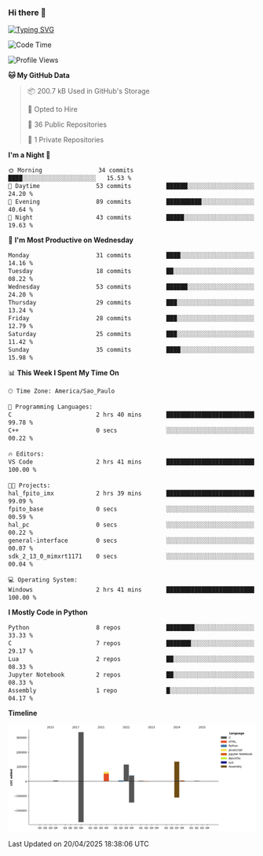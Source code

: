 ### Hi there 👋

<a href="https://git.io/typing-svg"><img src="https://readme-typing-svg.herokuapp.com?font=Fira+Code&duration=2000&pause=100&center=true&vCenter=true&multiline=true&width=720&height=175&lines=Gui's+are+a+lie%2C+they+are+just+front-ends+to+the+shell.;Through+the+shell%2C+I+gain+sudo.;Through+sudo%2C+I+gain+power.;Through+power%2C+I+gain+root.;Through+root%2C+my+chains+are+broken.;uid%3D0+shall+free+me...." alt="Typing SVG" /></a>


<!--START_SECTION:waka-->
![Code Time](http://img.shields.io/badge/Code%20Time-1%2C057%20hrs%2039%20mins-blue)

![Profile Views](http://img.shields.io/badge/Profile%20Views-2-blue)

**🐱 My GitHub Data** 

> 📦 200.7 kB Used in GitHub's Storage 
 > 
> 💼 Opted to Hire
 > 
> 📜 36 Public Repositories 
 > 
> 🔑 1 Private Repositories 
 > 
**I'm a Night 🦉** 

```text
🌞 Morning                34 commits          ████░░░░░░░░░░░░░░░░░░░░░   15.53 % 
🌆 Daytime                53 commits          ██████░░░░░░░░░░░░░░░░░░░   24.20 % 
🌃 Evening                89 commits          ██████████░░░░░░░░░░░░░░░   40.64 % 
🌙 Night                  43 commits          █████░░░░░░░░░░░░░░░░░░░░   19.63 % 
```
📅 **I'm Most Productive on Wednesday** 

```text
Monday                   31 commits          ████░░░░░░░░░░░░░░░░░░░░░   14.16 % 
Tuesday                  18 commits          ██░░░░░░░░░░░░░░░░░░░░░░░   08.22 % 
Wednesday                53 commits          ██████░░░░░░░░░░░░░░░░░░░   24.20 % 
Thursday                 29 commits          ███░░░░░░░░░░░░░░░░░░░░░░   13.24 % 
Friday                   28 commits          ███░░░░░░░░░░░░░░░░░░░░░░   12.79 % 
Saturday                 25 commits          ███░░░░░░░░░░░░░░░░░░░░░░   11.42 % 
Sunday                   35 commits          ████░░░░░░░░░░░░░░░░░░░░░   15.98 % 
```


📊 **This Week I Spent My Time On** 

```text
🕑︎ Time Zone: America/Sao_Paulo

💬 Programming Languages: 
C                        2 hrs 40 mins       █████████████████████████   99.78 % 
C++                      0 secs              ░░░░░░░░░░░░░░░░░░░░░░░░░   00.22 % 

🔥 Editors: 
VS Code                  2 hrs 41 mins       █████████████████████████   100.00 % 

🐱‍💻 Projects: 
hal_fpito_imx            2 hrs 39 mins       █████████████████████████   99.09 % 
fpito_base               0 secs              ░░░░░░░░░░░░░░░░░░░░░░░░░   00.59 % 
hal_pc                   0 secs              ░░░░░░░░░░░░░░░░░░░░░░░░░   00.22 % 
general-interface        0 secs              ░░░░░░░░░░░░░░░░░░░░░░░░░   00.07 % 
sdk_2_13_0_mimxrt1171    0 secs              ░░░░░░░░░░░░░░░░░░░░░░░░░   00.04 % 

💻 Operating System: 
Windows                  2 hrs 41 mins       █████████████████████████   100.00 % 
```

**I Mostly Code in Python** 

```text
Python                   8 repos             ████████░░░░░░░░░░░░░░░░░   33.33 % 
C                        7 repos             ███████░░░░░░░░░░░░░░░░░░   29.17 % 
Lua                      2 repos             ██░░░░░░░░░░░░░░░░░░░░░░░   08.33 % 
Jupyter Notebook         2 repos             ██░░░░░░░░░░░░░░░░░░░░░░░   08.33 % 
Assembly                 1 repo              █░░░░░░░░░░░░░░░░░░░░░░░░   04.17 % 
```



**Timeline**

![Lines of Code chart](https://raw.githubusercontent.com/Gedankenn/Gedankenn/main/assets/bar_graph.png)


 Last Updated on 20/04/2025 18:38:06 UTC
<!--END_SECTION:waka-->
